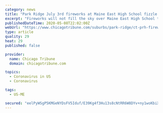 ```yaml
---
category: news
title: "Park Ridge July 3rd fireworks at Maine East High School fizzle out due to COVID-19"
excerpt: "Fireworks will not fill the sky over Maine East High School this year due to the COVID-19 pandemic. The popular fireworks program, which drew thousands of spectators to the Park Ridge campus at Dempster Street and Potter Road each July 3rd,"
publishedDateTime: 2020-05-08T22:02:00Z
webUrl: "https://www.chicagotribune.com/suburbs/park-ridge/ct-prh-fireworks-canceled-tl-0514-20200508-qnmymolc45fz7hqni3et6ifub4-story.html"
type: article
quality: 29
heat: 29
published: false

provider:
  name: Chicago Tribune
  domain: chicagotribune.com

topics:
  - Coronavirus in US
  - Coronavirus

tags:
  - US-ME

secured: "eelPyWSgP5KMGeNYDsFV5Iduf/E39Kg4f3Hu13s8cNtRR6W8DYv+ny1woKbiXv7cQEazDVenHp4kWjbY9yy7209673ATywDPUEJnIFG59KYtofYzK9dSwJqScthxVpS+in0bdezU2k/cRhPubYAe5MyETL9uKiiJnS1HbklzbNre/m+Dj1nzPJ5GQmbPpCcrq89Gyg9qz/g7wV2uh+m3TBk0sZNmlCZEYkKygaS+FSGNCP5sh6wwSPwyrpDLSDfwqO1FWUopJ6HcgKbIHvOggBGCUxzv+AgagP9zxPjpvumJfMumWgLXa6Kr5Gso/KOAImQfxCL/MjZoF4bpWlOHtyhYaLzb/KfCUTke37Awjgtxw0BVO8tRtKUJNPqwAXh0I8ucisc1qG/wkRC8ILkI4mce7SVf9ahXvDPCOwEfvuHDqMyNuP6faFF8FijYJVv7aioCowVDOhF8sfhjawju1Gbv+2HX+6u3lY3LYCWHd1g=;bQmQZEEjVIxRgjIFJQFFTA=="
---
```


